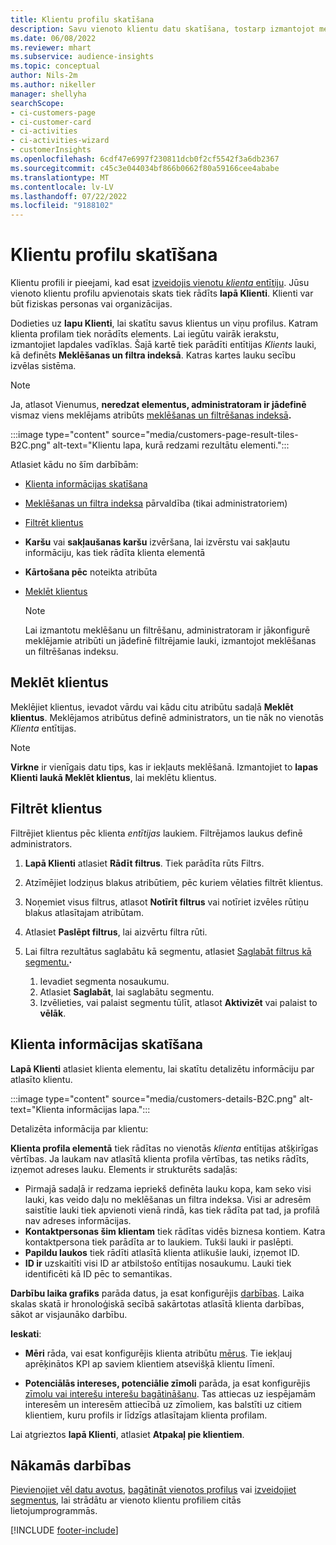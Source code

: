 ```yaml
---
title: Klientu profilu skatīšana
description: Savu vienoto klientu datu skatīšana, tostarp izmantojot meklēšanu un filtrēšanu
ms.date: 06/08/2022
ms.reviewer: mhart
ms.subservice: audience-insights
ms.topic: conceptual
author: Nils-2m
ms.author: nikeller
manager: shellyha
searchScope:
- ci-customers-page
- ci-customer-card
- ci-activities
- ci-activities-wizard
- customerInsights
ms.openlocfilehash: 6cdf47e6997f230811dcb0f2cf5542f3a6db2367
ms.sourcegitcommit: c45c3e044034bf866b0662f80a59166cee4ababe
ms.translationtype: MT
ms.contentlocale: lv-LV
ms.lasthandoff: 07/22/2022
ms.locfileid: "9188102"
---
```

# <a name="view-customer-profiles"></a>Klientu profilu skatīšana

Klientu profili ir pieejami, kad esat [izveidojis vienotu *klienta* entītiju](data-unification.md). Jūsu vienoto klientu profilu apvienotais skats tiek rādīts **lapā Klienti**. Klienti var būt fiziskas personas vai organizācijas.

Dodieties uz **lapu Klienti**, lai skatītu savus klientus un viņu profilus. Katram klienta profilam tiek norādīts elements. Lai iegūtu vairāk ierakstu, izmantojiet lapdales vadīklas. Šajā kartē tiek parādīti entītijas *Klients* lauki, kā definēts **Meklēšanas un filtra indeksā**. Katras kartes lauku secību izvēlas sistēma.

> [!NOTE]
> Ja, atlasot Vienumus, **neredzat elementus, administratoram ir jādefinē** vismaz viens meklējams atribūts [meklēšanas un filtrēšanas indeksā](search-filter-index.md)**.**

:::image type="content" source="media/customers-page-result-tiles-B2C.png" alt-text="Klientu lapa, kurā redzami rezultātu elementi.":::

Atlasiet kādu no šīm darbībām:
- [Klienta informācijas skatīšana](#view-customer-details)
- [Meklēšanas un filtra indeksa](search-filter-index.md) pārvaldība (tikai administratoriem)
- [Filtrēt klientus](#filter-customers)
- **Karšu** vai **sakļaušanas karšu** izvēršana, lai izvērstu vai sakļautu informāciju, kas tiek rādīta klienta elementā
- **Kārtošana pēc** noteikta atribūta
- [Meklēt klientus](#search-for-customers)

  > [!NOTE]
  > Lai izmantotu meklēšanu un filtrēšanu, administratoram ir jākonfigurē meklējamie atribūti un jādefinē filtrējamie lauki, izmantojot meklēšanas un filtrēšanas indeksu.

## <a name="search-for-customers"></a>Meklēt klientus

Meklējiet klientus, ievadot vārdu vai kādu citu atribūtu sadaļā **Meklēt klientus**. Meklējamos atribūtus definē administrators, un tie nāk no vienotās *Klienta* entītijas.

> [!NOTE]
> **Virkne** ir vienīgais datu tips, kas ir iekļauts meklēšanā. Izmantojiet to **lapas Klienti laukā Meklēt klientus**, lai meklētu klientus.

## <a name="filter-customers"></a>Filtrēt klientus

Filtrējiet klientus pēc klienta *entītijas* laukiem. Filtrējamos laukus definē administrators.

1. **Lapā Klienti** atlasiet **Rādīt filtrus**. Tiek parādīta rūts Filtrs.

1. Atzīmējiet lodziņus blakus atribūtiem, pēc kuriem vēlaties filtrēt klientus.

1. Noņemiet visus filtrus, atlasot **Notīrīt filtrus** vai notīriet izvēles rūtiņu blakus atlasītajam atribūtam.

1. Atlasiet **Paslēpt filtrus**, lai aizvērtu filtra rūti.

1. Lai filtra rezultātus saglabātu kā segmentu, atlasiet [Saglabāt filtrus kā segmentu.](segments.md)**·**
   1. Ievadiet segmenta nosaukumu.
   1. Atlasiet **Saglabāt**, lai saglabātu segmentu.
   1. Izvēlieties, vai palaist segmentu tūlīt, atlasot **Aktivizēt** vai palaist to **vēlāk**.

## <a name="view-customer-details"></a>Klienta informācijas skatīšana

**Lapā Klienti** atlasiet klienta elementu, lai skatītu detalizētu informāciju par atlasīto klientu.

:::image type="content" source="media/customers-details-B2C.png" alt-text="Klienta informācijas lapa.":::

Detalizēta informācija par klientu:

**Klienta profila elementā** tiek rādītas no vienotās *klienta* entītijas atšķirīgas vērtības. Ja laukam nav atlasītā klienta profila vērtības, tas netiks rādīts, izņemot adreses lauku. Elements ir strukturēts sadaļās:

- Pirmajā sadaļā ir redzama iepriekš definēta lauku kopa, kam seko visi lauki, kas veido daļu no meklēšanas un filtra indeksa. Visi ar adresēm saistītie lauki tiek apvienoti vienā rindā, kas tiek rādīta pat tad, ja profilā nav adreses informācijas.
- **Kontaktpersonas šim klientam** tiek rādītas vidēs biznesa kontiem. Katra kontaktpersona tiek parādīta ar to laukiem. Tukši lauki ir paslēpti.
- **Papildu laukos** tiek rādīti atlasītā klienta atlikušie lauki, izņemot ID.
- **ID ir** uzskaitīti visi ID ar atbilstošo entītijas nosaukumu. Lauki tiek identificēti kā ID pēc to semantikas.

**Darbību laika grafiks** parāda datus, ja esat konfigurējis [darbības](activities.md). Laika skalas skatā ir hronoloģiskā secībā sakārtotas atlasītā klienta darbības, sākot ar visjaunāko darbību.

**Ieskati**:

- **Mēri** rāda, vai esat konfigurējis klienta atribūtu [mērus](measures.md). Tie iekļauj aprēķinātos KPI ap saviem klientiem atsevišķā klientu līmenī.

- **Potenciālās intereses, potenciālie zīmoli** parāda, ja esat konfigurējis [zīmolu vai interešu interešu bagātināšanu](enrichment-microsoft.md). Tas attiecas uz iespējamām interesēm un interesēm attiecībā uz zīmoliem, kas balstīti uz citiem klientiem, kuru profils ir līdzīgs atlasītajam klienta profilam.

Lai atgrieztos **lapā Klienti**, atlasiet **Atpakaļ pie klientiem**.

## <a name="next-steps"></a>Nākamās darbības

[Pievienojiet vēl datu avotus](data-sources.md), [bagātināt vienotos profilus](enrichment-hub.md) vai [izveidojiet segmentus](segments.md), lai strādātu ar vienoto klientu profiliem citās lietojumprogrammās.

[!INCLUDE [footer-include](includes/footer-banner.md)]

